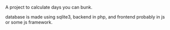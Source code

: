 A project to calculate days you can bunk.

database is made using sqlite3, backend in php, and frontend probably in js or some js framework.
